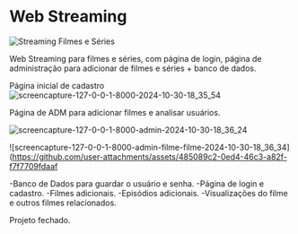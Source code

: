 # Web Streaming

![Streaming Filmes e Séries](https://github.com/user-attachments/assets/d3edbbd4-8b66-4c85-b602-b00fab87f24a)

Web Streaming para filmes e séries, com página de login, página de administração para adicionar de filmes e séries + banco de dados.

Página inicial de cadastro
![screencapture-127-0-0-1-8000-2024-10-30-18_35_54](https://github.com/user-attachments/assets/c1c36901-e833-4ada-8034-56a171021018)


Página de ADM para adicionar filmes e analisar usuários.

![screencapture-127-0-0-1-8000-admin-2024-10-30-18_36_24](https://github.com/user-attachments/assets/ad17824a-56e5-4764-92f5-05db5f0e7a53)

![screencapture-127-0-0-1-8000-admin-filme-filme-2024-10-30-18_36_34](https://github.com/user-attachments/assets/485089c2-0ed4-46c3-a82f-f7f7709fdaaf 

-Banco de Dados para guardar o usuário e senha.
-Página de login e cadastro.
-Filmes adicionais.
-Episódios adicionais.
-Visualizações do filme e outros filmes relacionados.

Projeto fechado.

